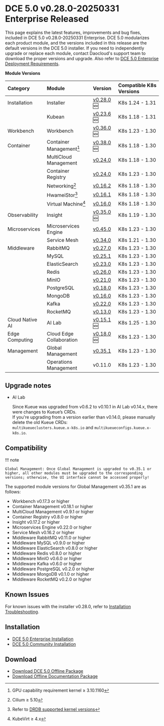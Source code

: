 # DCE 5.0 v0.28.0-20250331 Enterprise Released

This page explains the latest features, improvements and bug fixes, included in DCE 5.0 v0.28.0-20250331 Enterprise.
DCE 5.0 modularizes each product module, and the versions included in this release are the default versions
in the DCE 5.0 installer. If you need to independently upgrade or replace each module, contact
Daocloud's support team to download the proper versions and upgrade. Also refer to
[DCE 5.0 Enterprise Deployment Requirements](../../install/commercial/deploy-requirements.md).

**Module Versions**

| Category | Module | Version | Compatible K8s Versions |
| :--- | :---- | :--- | :------------ |
| Installation | Installer | [v0.28.0](../../install/release-notes.md#v0280) :new: | K8s 1.24 - 1.31 |
| | Kubean | [v0.23.6](https://github.com/kubean-io/kubean/releases) :new: | K8s 1.18 - 1.31 |
| Workbench | Workbench | [v0.36.0](../../amamba/intro/release-notes.md#v0360) :new: | K8s 1.23 - 1.30 |
| Container | Container Management[^1] | [v0.38.0](../../kpanda/intro/release-notes.md#v0380) :new: | K8s 1.18 - 1.30 |
| | MultiCloud Management | [v0.24.0](../../kairship/intro/release-notes.md#v0240) | K8s 1.18 - 1.30 |
| | Container Registry | [v0.24.0](../../kangaroo/intro/release-notes.md#v0240) | K8s 1.23 - 1.30 |
| | Networking[^2] | [v0.16.2](../../network/intro/release-notes.md#v0162) | K8s 1.18 - 1.30 |
| | HwameiStor[^3] | [v0.16.1](../../storage/hwameistor/release-notes.md#v0161) | K8s 1.18 - 1.30 |
| | Virtual Machine[^4] | [v0.16.0](../../virtnest/intro/release-notes.md#v0160) | K8s 1.18 - 1.30 |
| Observability | Insight | [v0.35.0](../../insight/intro/release-notes.md#v0350) :new: | K8s 1.19 - 1.30 |
| Microservices | Microservices Engine | [v0.45.0](../../skoala/intro/release-notes.md#v0450) | K8s 1.23 - 1.30 |
| | Service Mesh | [v0.34.0](../../mspider/intro/release-notes.md#v0340) | K8s 1.21 - 1.30 |
| Middleware | RabbitMQ | [v0.27.0](../../middleware/rabbitmq/release-notes.md#v0270) | K8s 1.23 - 1.30 |
| | MySQL | [v0.25.1](../../middleware/mysql/release-notes.md#v0251) | K8s 1.23 - 1.30 |
| | ElasticSearch | [v0.23.0](../../middleware/elasticsearch/release-notes.md#v0230) | K8s 1.23 - 1.30 |
| | Redis | [v0.26.0](../../middleware/redis/release-notes.md#v0260) | K8s 1.23 - 1.30 |
| | MinIO | [v0.21.0](../../middleware/minio/release-notes.md#v0210) | K8s 1.23 - 1.30 |
| | PostgreSQL | [v0.18.0](../../middleware/postgresql/release-notes.md#v0180) | K8s 1.23 - 1.30 |
| | MongoDB | [v0.16.0](../../middleware/mongodb/release-notes.md#v0160) | K8s 1.23 - 1.30 |
| | Kafka | [v0.22.0](../../middleware/kafka/release-notes.md#v0220) | K8s 1.23 - 1.30 |
| | RocketMQ | [v0.13.0](../../middleware/rocketmq/release-notes.md#v0130) | K8s 1.23 - 1.30 |
| Cloud Native AI | AI Lab | [v0.15.1](../../baize/intro/release-notes.md#v0150) :new: | K8s 1.25 - 1.30 |
| Edge Computing | Cloud Edge Collaboration | [v0.18.0](../../kant/intro/release-notes.md#v0180) :new: | K8s 1.23 - 1.30 |
| Management | Global Management | [v0.35.1](../../ghippo/intro/release-notes.md#v0350) | K8s 1.23 - 1.30 |
| | Operations Management | v0.11.0 | K8s 1.23 - 1.30 |

[^1]: GPU capability requirement kernel ≥ 3.10.1160
[^2]: Cilium ≥ 5.10
[^3]: Refer to [DRDB supported kernel versions](../../storage/hwameistor/intro/drbd-support.md)
[^4]: KubeVirt ≥ 4.x

## Upgrade notes

- AI Lab

    Since Kueue was upgraded from v0.6.2 to v0.10.1 in AI Lab v0.14.x, there were changes to Kueue’s CRDs.  
    If you're upgrading from a version earlier than v0.14.0, please manually delete the old Kueue CRDs:  
    `multikueueclusters.kueue.x-k8s.io` and `multikueueconfigs.kueue.x-k8s.io`.

## Compatibility

!!! note

    Global Management: Once Global Management is upgraded to v0.35.1 or higher, all other modules must be upgraded to the corresponding versions; otherwise, the UI interface cannot be accessed properly!

The supported module versions for Global Management v0.35.1 are as follows:

- Workbench v0.17.3 or higher
- Container Management v0.18.1 or higher
- MultiCloud Management v0.9.1 or higher
- Container Registry v0.8.0 or higher
- Insight v0.17.2 or higher
- Microservices Engine v0.22.0 or higher
- Service Mesh v0.16.2 or higher
- Middleware RabbitMQ v0.11.0 or higher
- Middleware MySQL v0.9.0 or higher
- Middleware ElasticSearch v0.8.0 or higher
- Middleware Redis v0.8.0 or higher
- Middleware MinIO v0.6.0 or higher
- Middleware Kafka v0.6.0 or higher
- Middleware PostgreSQL v0.2.0 or higher
- Middleware MongoDB v0.1.0 or higher
- Middleware RocketMQ v0.2.0 or higher

## Known Issues

For known issues with the installer v0.28.0, refer to [Installation Troubleshooting](../../install/faq.md).

## Installation

- [DCE 5.0 Enterprise Installation](../../install/commercial/deploy-arch.md)
- [DCE 5.0 Community Installation](../../install/community/resources.md)

## Download

- [Download DCE 5.0 Offline Package](../../download/index.md)
- [Download Offline Documentation Package](../../download/index.md#download-offline-documentation)
